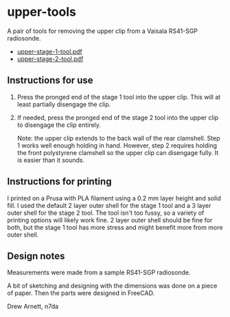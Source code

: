 # upper-tools

A pair of tools for removing the upper clip from a Vaisala RS41-SGP radiosonde.

* [upper-stage-1-tool.pdf](upper-stage-1-tool.pdf)
* [upper-stage-2-tool.pdf](upper-stage-2-tool.pdf)

## Instructions for use

1.  Press the pronged end of the stage 1 tool into the upper clip.  This will
    at least partially disengage the clip.

2.  If needed, press the pronged end of the stage 2 tool into the upper clip
    to disengage the clip entirely.

    Note:  the upper clip extends to the back wall of the rear clamshell.  Step
           1 works well enough holding in hand.  However, step 2 requires
           holding the front polystyrene clamshell so the upper clip can
           disengage fully.  It is easier than it sounds.

## Instructions for printing

I printed on a Prusa with PLA filament using a 0.2 mm layer height and solid
fill.  I used the default 2 layer outer shell for the stage 1 tool and a 3
layer outer shell for the stage 2 tool.  The tool isn't too fussy, so a variety
of printing options will likely work fine.  2 layer outer shell should be fine
for both, but the stage 1 tool has more stress and might benefit more from more
outer shell.

## Design notes

Measurements were made from a sample RS41-SGP radiosonde.

A bit of sketching and designing with the dimensions was done on a piece of
paper.  Then the parts were designed in FreeCAD.

Drew Arnett, n7da
